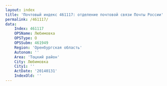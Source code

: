```yaml
---
layout: index
title: 'Почтовый индекс 461117: отделение почтовой связи Почты России'
permalink: /461117/
data:
    Index: 461117
    OPSName: Любимовка
    OPSType: О
    OPSSubm: 461949
    Region: 'Оренбургская область'
    Autonom: ''
    Area: 'Тоцкий район'
    City: Любимовка
    City1: ''
    ActDate: '20140131'
    IndexOld: ''
---
```

